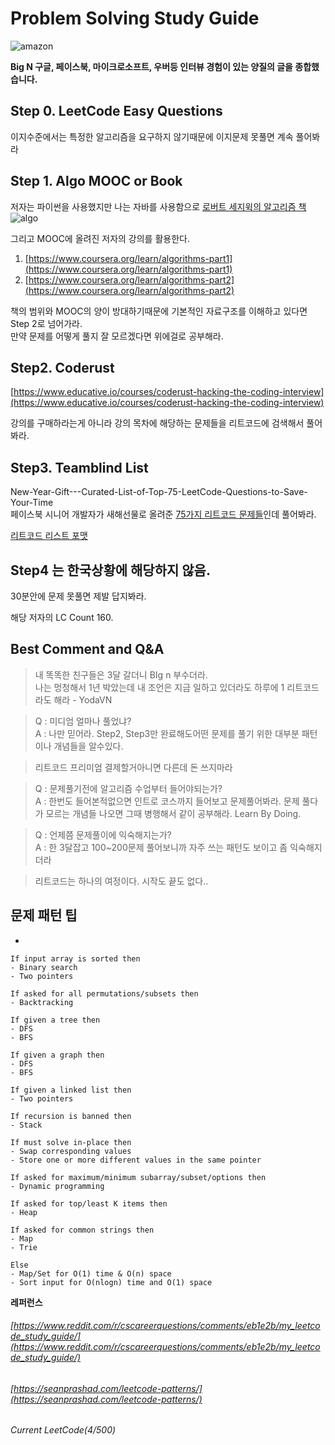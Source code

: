 # Problem Solving Study Guide

![amazon](https://user-images.githubusercontent.com/72185011/158957137-2b800171-6a3b-4b79-9c74-8ccb91450661.png)

**Big N 구글, 페이스북, 마이크로소프트, 우버등 인터뷰 경험이 있는 양질의 글을 종합했습니다.**

## Step 0. LeetCode Easy Questions

이지수준에서는 특정한 알고리즘을 요구하지 않기때문에 이지문제 못풀면 계속 풀어봐라

## Step 1. Algo MOOC or Book

저자는 파이썬을 사용했지만 나는 자바를 사용함으로 [로버트 세지윅의 알고리즘 책](https://www.amazon.com/Algorithms-4th-Robert-Sedgewick/dp/032157351X/)   
![algo](https://user-images.githubusercontent.com/72185011/158957378-ed3859df-ecd3-4baa-82df-e761f9e61cbf.jpg)

그리고 MOOC에 올려진 저자의 강의를 활용한다.

1.  [https://www.coursera.org/learn/algorithms-part1](https://www.coursera.org/learn/algorithms-part1)  
2.  [https://www.coursera.org/learn/algorithms-part2](https://www.coursera.org/learn/algorithms-part2) 

책의 범위와 MOOC의 양이 방대하기때문에 기본적인 자료구조를 이해하고 있다면 Step 2로 넘어가라.  
만약 문제를 어떻게 풀지 잘 모르겠다면 위에걸로 공부해라. 

## Step2. Coderust

[https://www.educative.io/courses/coderust-hacking-the-coding-interview](https://www.educative.io/courses/coderust-hacking-the-coding-interview)

강의를 구매하라는게 아니라 강의 목차에 해당하는 문제들을 리트코드에 검색해서 풀어봐라.

## Step3. Teamblind List
New-Year-Gift---Curated-List-of-Top-75-LeetCode-Questions-to-Save-Your-Time  
페이스북 시니어 개발자가 새해선물로 올려준 [75가지 리트코드 문제들](https://www.teamblind.com/article/New-Year-Gift---Curated-List-of-Top-75-LeetCode-Questions-to-Save-Your-Time-OaM1orEU)인데 풀어봐라.


[리트코드 리스트 포맷](https://leetcode.com/list/xoqag3yj/)

## Step4 는 한국상황에 해당하지 않음.

30분안에 문제 못풀면 제발 답지봐라.

해당 저자의 LC Count 160.

## Best Comment and Q&A

> 내 똑똑한 친구들은 3달 갈더니 BIg n 부수더라.  
> 나는 멍청해서 1년 박았는데 내 조언은 지금 일하고 있더라도 하루에 1 리트코드라도 해라 - YodaVN
> 

> Q : 미디엄 얼마나 풀었냐?  
A : 나만 믿어라. Step2, Step3만 완료해도어떤 문제를 풀기 위한 대부분 패턴이나 개념들을 알수있다.
> 

> 리트코드 프리미엄 결제할거아니면 다른데 돈 쓰지마라
> 

> Q : 문제풀기전에 알고리즘 수업부터 들어야되는가?  
A : 한번도 들어본적없으면 인트로 코스까지 들어보고 문제풀어봐라. 문제 풀다가 모르는 개념들 나오면 그때 병행해서 같이 공부해라. Learn By Doing.
> 

> Q : 언제쯤 문제풀이에 익숙해지는가?  
A : 한 3달잡고 100~200문제 풀어보니까 자주 쓰는 패턴도 보이고 좀 익숙해지더라
> 

> 리트코드는 하나의 여정이다. 시작도 끝도 없다..
> 

## 문제 패턴 팁

- 
    
    If input array is sorted then
    - Binary search
    - Two pointers
    
    If asked for all permutations/subsets then
    - Backtracking
    
    If given a tree then
    - DFS
    - BFS
    
    If given a graph then
    - DFS
    - BFS
    
    If given a linked list then
    - Two pointers
    
    If recursion is banned then
    - Stack
    
    If must solve in-place then
    - Swap corresponding values
    - Store one or more different values in the same pointer
    
    If asked for maximum/minimum subarray/subset/options then
    - Dynamic programming
    
    If asked for top/least K items then
    - Heap
    
    If asked for common strings then
    - Map
    - Trie
    
    Else
    - Map/Set for O(1) time & O(n) space
    - Sort input for O(nlogn) time and O(1) space
    

**레퍼런스**

###### [https://www.reddit.com/r/cscareerquestions/comments/eb1e2b/my_leetcode_study_guide/](https://www.reddit.com/r/cscareerquestions/comments/eb1e2b/my_leetcode_study_guide/)

###### [https://seanprashad.com/leetcode-patterns/](https://seanprashad.com/leetcode-patterns/)

###### Current LeetCode(4/500)

